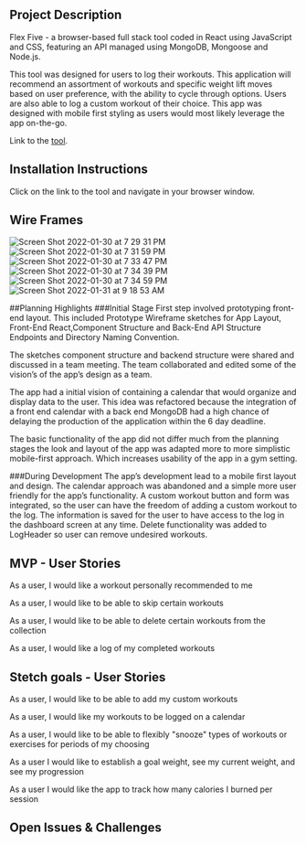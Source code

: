 ## Project Description 
Flex Five - a browser-based full stack tool coded in React using JavaScript and CSS, featuring an API managed using MongoDB, Mongoose and Node.js.

This tool was designed for users to log their workouts. This application will recommend an assortment of workouts and specific weight lift moves based on user preference, with the ability to cycle through options. Users are also able to log a custom workout of their choice. This app was designed with mobile first styling as users would most likely leverage the app on-the-go.

Link to the [tool](https://flexfive.netlify.app/).


## Installation Instructions
Click on the link to the tool and navigate in your browser window. 


## Wire Frames
![Screen Shot 2022-01-30 at 7 29 31 PM](https://user-images.githubusercontent.com/93795090/151724443-fd89f9e2-cd65-4a6d-a513-f0315cec8e49.png)
![Screen Shot 2022-01-30 at 7 31 59 PM](https://user-images.githubusercontent.com/93795090/151724537-d83366c5-e3b1-4bb7-a9f8-654695fcff9d.png)
![Screen Shot 2022-01-30 at 7 33 47 PM](https://user-images.githubusercontent.com/93795090/151724612-e18eed2d-6f0e-48ed-9ec4-cb378dbee57e.png)
![Screen Shot 2022-01-30 at 7 34 39 PM](https://user-images.githubusercontent.com/93795090/151724641-9cfb8f90-36a4-4c6d-8a57-cf5c89f427a2.png)
![Screen Shot 2022-01-30 at 7 34 59 PM](https://user-images.githubusercontent.com/93795090/151724655-9341054f-01a7-4647-b665-70c52a8bc4f0.png)
![Screen Shot 2022-01-31 at 9 18 53 AM](https://user-images.githubusercontent.com/93795090/151809928-5e7b3fd9-de65-4b5c-8438-5592fef1da32.png)

##Planning Highlights
###Initial Stage
First step involved prototyping front-end layout. This included Prototype Wireframe sketches for App Layout, Front-End React,Component Structure and  Back-End API Structure Endpoints and Directory Naming Convention.

The sketches component structure and backend structure were shared and discussed in a team meeting. The team collaborated and edited some of the vision’s of the app’s design as a team. 

The app had a initial vision of containing a calendar that would organize and display data to the user. This idea was refactored because the integration of a front end calendar with a back end MongoDB had a high chance of delaying the production of the application within the 6 day deadline.

The basic functionality of the app did not differ much from the planning stages the look and layout of the app was adapted more to more simplistic mobile-first approach. Which increases usability of the app in a gym setting.

###During Development 
The app’s development lead to a mobile first layout and design. The calendar approach was abandoned and a simple more user friendly for the app’s functionality. A  custom workout button and form was integrated, so the user can have the freedom of adding a custom workout to the log. The information is saved for the user to have access to the log in the dashboard screen at any time.
Delete functionality was added to LogHeader so user can remove undesired workouts.

## MVP - User Stories
As a user, I would like a workout personally recommended to me

As a user, I would like to be able to skip certain workouts

As a user, I would like to be able to delete certain workouts from the collection

As a user, I would like a log of my completed workouts

## Stetch goals - User Stories
As a user, I would like to be able to add my custom workouts

As a user, I would like my workouts to be logged on a calendar

As a user, I would like to be able to flexibly "snooze" types of workouts or exercises for periods of my choosing

As a user I would like to establish a goal weight, see my current weight, and see my progression

As a user I would like the app to track how many calories I burned per session

## Open Issues & Challenges

